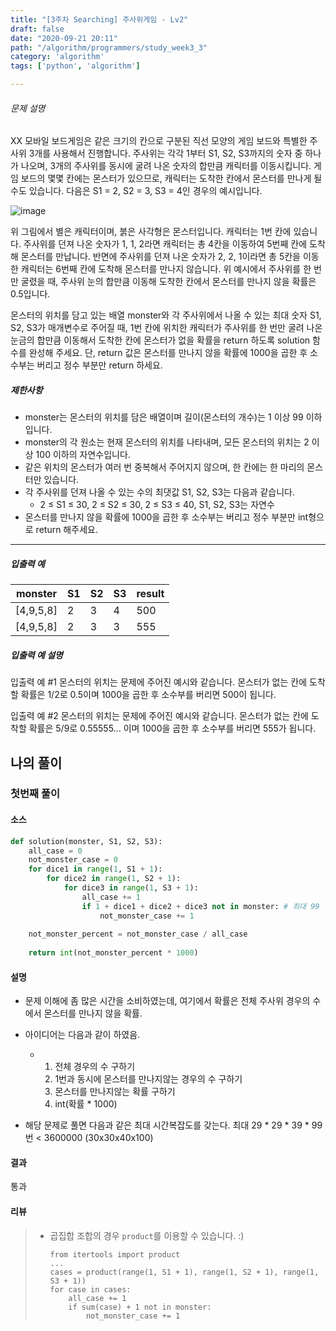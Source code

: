 ```yaml
---
title: "[3주차 Searching] 주사위게임 - Lv2"
draft: false
date: "2020-09-21 20:11"
path: "/algorithm/programmers/study_week3_3"
category: 'algorithm'
tags: ['python', 'algorithm']

---
```


###### 문제 설명

XX 모바일 보드게임은 같은 크기의 칸으로 구분된 직선 모양의 게임 보드와 특별한 주사위 3개를 사용해서 진행합니다. 주사위는 각각 1부터 S1, S2, S3까지의 숫자 중 하나가 나오며, 3개의 주사위를 동시에 굴려 나온 숫자의 합만큼 캐릭터를 이동시킵니다. 게임 보드의 몇몇 칸에는 몬스터가 있으므로, 캐릭터는 도착한 칸에서 몬스터를 만나게 될 수도 있습니다.
다음은 S1 = 2, S2 = 3, S3 = 4인 경우의 예시입니다.

![image](https://res.cloudinary.com/dpxurmkij/image/upload/c_scale,w_390/v1491278718/%EB%A3%B0%EB%A0%9B%EA%B2%8C%EC%9E%845_hamo2f.png)

위 그림에서 별은 캐릭터이며, 붉은 사각형은 몬스터입니다. 캐릭터는 1번 칸에 있습니다. 주사위를 던져 나온 숫자가 1, 1, 2라면 캐릭터는 총 4칸을 이동하여 5번째 칸에 도착해 몬스터를 만납니다. 반면에 주사위를 던져 나온 숫자가 2, 2, 1이라면 총 5칸을 이동한 캐릭터는 6번째 칸에 도착해 몬스터를 만나지 않습니다. 위 예시에서 주사위를 한 번만 굴렸을 때, 주사위 눈의 합만큼 이동해 도착한 칸에서 몬스터를 만나지 않을 확률은 0.5입니다.

몬스터의 위치를 담고 있는 배열 monster와 각 주사위에서 나올 수 있는 최대 숫자 S1, S2, S3가 매개변수로 주어질 때, 1번 칸에 위치한 캐릭터가 주사위를 한 번만 굴려 나온 눈금의 합만큼 이동해서 도착한 칸에 몬스터가 없을 확률을 return 하도록 solution 함수를 완성해 주세요. 단, return 값은 몬스터를 만나지 않을 확률에 1000을 곱한 후 소수부는 버리고 정수 부분만 return 하세요.

##### 제한사항

- monster는 몬스터의 위치를 담은 배열이며 길이(몬스터의 개수)는 1 이상 99 이하입니다.
- monster의 각 원소는 현재 몬스터의 위치를 나타내며, 모든 몬스터의 위치는 2 이상 100 이하의 자연수입니다.
- 같은 위치의 몬스터가 여러 번 중복해서 주어지지 않으며, 한 칸에는 한 마리의 몬스터만 있습니다.
- 각 주사위를 던져 나올 수 있는 수의 최댓값 S1, S2, S3는 다음과 같습니다.
  - 2 ≤ S1 ≤ 30, 2 ≤ S2 ≤ 30, 2 ≤ S3 ≤ 40, S1, S2, S3는 자연수
- 몬스터를 만나지 않을 확률에 1000을 곱한 후 소수부는 버리고 정수 부분만 int형으로 return 해주세요.

------

##### 입출력 예

| monster   | S1   | S2   | S3   | result |
| --------- | ---- | ---- | ---- | ------ |
| [4,9,5,8] | 2    | 3    | 4    | 500    |
| [4,9,5,8] | 2    | 3    | 3    | 555    |

##### 입출력 예 설명

입출력 예 #1
몬스터의 위치는 문제에 주어진 예시와 같습니다.
몬스터가 없는 칸에 도착할 확률은 1/2로 0.5이며 1000을 곱한 후 소수부를 버리면 500이 됩니다.

입출력 예 #2
몬스터의 위치는 문제에 주어진 예시와 같습니다.
몬스터가 없는 칸에 도착할 확률은 5/9로 0.55555... 이며 1000을 곱한 후 소수부를 버리면 555가 됩니다.



## 나의 풀이

### 첫번째 풀이

#### 소스

```python
def solution(monster, S1, S2, S3):
    all_case = 0
    not_monster_case = 0
    for dice1 in range(1, S1 + 1):
        for dice2 in range(1, S2 + 1):
            for dice3 in range(1, S3 + 1):
                all_case += 1
                if 1 + dice1 + dice2 + dice3 not in monster: # 최대 99
                    not_monster_case += 1
    
    not_monster_percent = not_monster_case / all_case
    
    return int(not_monster_percent * 1000)
```

#### 설명

- 문제 이해에 좀 많은 시간을 소비하였는데, 여기에서 확률은 전체 주사위 경우의 수에서 몬스터를 만나지 않을 확률.

- 아이디어는 다음과 같이 하였음.
  - 1. 전체 경우의 수 구하기
    2. 1번과 동시에 몬스터를 만나지않는 경우의 수 구하기
    3. 몬스터를 만나지않는 확률 구하기
    4. int(확률 * 1000)
- 해당 문제로 풀면 다음과 같은 최대 시간복잡도를 갖는다.
  최대 29 * 29 * 39 * 99 번 < 3600000 (30x30x40x100)

#### 결과

통과

#### 리뷰

> - 곱집합 조합의 경우 `product`를 이용할 수 있습니다. :)
>
>   ```
>   from itertools import product
>   ...
>   cases = product(range(1, S1 + 1), range(1, S2 + 1), range(1, S3 + 1))
>   for case in cases:
>       all_case += 1
>       if sum(case) + 1 not in monster:
>           not_monster_case += 1
>   ```